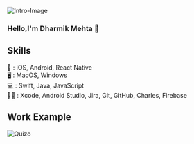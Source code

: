 ![Intro-Image](https://dharmikm.com/github_image/LinkedIn-Cover-photo.jpg)

### Hello,I'm Dharmik Mehta 👋




## Skills 

📱 : iOS, Android, React Native   
🖥️ : MacOS, Windows  
💻 : Swift, Java, JavaScript  
👨‍💻 : Xcode, Android Studio, Jira, Git, GitHub, Charles, Firebase


## Work Example

![Quizo](https://dharmikm.com/github_image/Quizo-Animation.gif)

